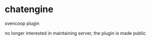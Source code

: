 # chatengine
svencoop plugin

no longer interested in maintaining server, the plugin is made public
